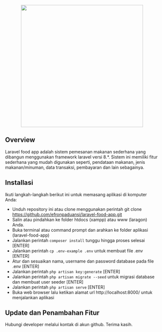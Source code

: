 <p align="center"><a href="https://laravel.com" target="_blank"><img src="https://raw.githubusercontent.com/laravel/art/master/logo-lockup/5%20SVG/2%20CMYK/1%20Full%20Color/laravel-logolockup-cmyk-red.svg" width="400"></a></p>

## Overview

Laravel food app adalah sistem pemesanan makanan sederhana yang dibangun menggunakan framework laravel versi 8.\*. Sistem ini memiliki fitur sederhana yang mudah digunakan seperti, pendataan makanan, jenis makanan/minuman, data transaksi, pembayaran dan lain sebagainya.

## Installasi

Ikuti langkah-langkah berikut ini untuk memasang aplikasi di komputer Anda:

-   Unduh repository ini atau clone menggunakan perintah git clone https://github.com/efronpaduansi/laravel-food-app.git
-   Salin atau pindahkan ke folder htdocs (xampp) atau www (laragon) Anda.
-   Buka terminal atau command prompt dan arahkan ke folder aplikasi (laravel-food-app)
-   Jalankan perintah `composer install` tunggu hingga proses selesai [ENTER]
-   Jalankan perintah `cp .env-example .env` untuk membuat file .env [ENTER]
-   Atur dan sesuaikan nama, username dan password database pada file .env [ENTER]
-   Jalankan perintah `php artisan key:generate` [ENTER]
-   Jalankan perintah `php artisan migrate --seed` untuk migrasi database dan membuat user seeder [ENTER]
-   Jalankan perintah `php artisan serve` [ENTER]
-   Buka web browser lalu ketikan alamat url http://localhost:8000/ untuk menjalankan aplikasi

## Update dan Penambahan Fitur

Hubungi developer melalui kontak di akun github. Terima kasih.
